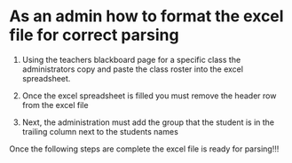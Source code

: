 # As an admin how to format the excel file for correct parsing

1. Using the teachers blackboard page for a specific class the administrators copy and paste the class
   roster into the excel spreadsheet.

2. Once the excel spreadsheet is filled you must remove the header row from the excel file

3. Next, the administration must add the group that the student is in the trailing column
   next to the students names

Once the following steps are complete the excel file is ready for parsing!!!
